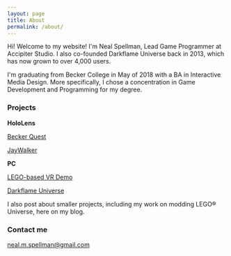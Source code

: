 ```yaml
---
layout: page
title: About
permalink: /about/
---
```


Hi! Welcome to my website! I'm Neal Spellman, Lead Game Programmer at Accipiter Studio.
I also co-founded Darkflame Universe back in 2013, which has now grown to over 4,000 users.

I'm graduating from Becker College in May of 2018 with a BA in Interactive Media Design.
More specifically, I chose a concentration in Game Development and Programming for my degree.

### Projects

**HoloLens**

[Becker Quest](https://youtu.be/TgJsSakpZ8U)

[JayWalker](https://www.microsoft.com/en-us/store/p/jaywalker/9p76lxr8hhb0)

**PC**

[LEGO-based VR Demo](https://www.youtube.com/playlist?list=PL7RzS9Xujh67e687FQXxPnJgGm77_ZLz9)

[Darkflame Universe](www.darkflameuniverse.org)

I also post about smaller projects, including my work on modding LEGO® Universe, here on my blog.

### Contact me

[neal.m.spellman@gmail.com](mailto:neal.m.spellman@gmail.com)
